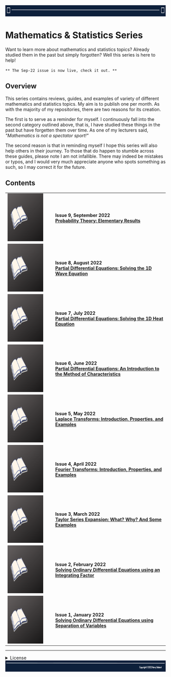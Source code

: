 <td>
<img src="images/Header1.png" style="width:1275px;height:35px">
</td>

# Mathematics & Statistics Series

Want to learn more about mathematics and statistics topics? Already studied them in the past but simply forgotten? Well this series is here to help!

`** The Sep-22 issue is now live, check it out. **`

## Overview

This series contains reviews, guides, and examples of variety of different mathematics and statistics topics. My aim is to publish one per month. As with the majority of my repositories, there are two reasons for its creation.

The first is to serve as a reminder for myself. I continuously fall into the second category outlined above, that is, I have studied these things in the past but have forgetten them over time. As one of my lecturers said, _"Mathematics is not a spectator sport!"_ 

The second reason is that in reminding myself I hope this series will also help others in their journey. To those that do happen to stumble across these guides, please note I am not infallible. There may indeed be mistakes or typos, and I would very much appreciate anyone who spots something as such, so I may correct it for the future.

## Contents
  <table>
  <tbody>

  <tr class="odd">
  <td align="center" valign="center">
  <img src="images/Simple.png" style="width:2.13889in;height:1.55726in" /></td>
  <td align="left" valign="center"><ul>
  <b>Issue 9, September 2022<b> <br>
  <a href="https://github.com/hjstobart/math-stat-series/blob/main/ms_issue9.pdf">Probability Theory: Elementary Results</a>
  </ul></td>
  </tr>

  <tr class="odd">
  <td align="center" valign="center">
  <img src="images/Simple.png" style="width:2.13889in;height:1.55726in" /></td>
  <td align="left" valign="center"><ul>
  <b>Issue 8, August 2022<b> <br>
  <a href="https://github.com/hjstobart/math-stat-series/blob/main/ms_issue8.pdf">Partial Differential Equations: Solving the 1D Wave Equation</a>
  </ul></td>
  </tr>
    
  <tr class="odd">
  <td align="center" valign="center">
  <img src="images/Simple.png" style="width:2.13889in;height:1.55726in" /></td>
  <td align="left" valign="center"><ul>
  <b>Issue 7, July 2022<b> <br>
  <a href="https://github.com/hjstobart/math-stat-series/blob/main/ms_issue7.pdf">Partial Differential Equations: Solving the 1D Heat Equation</a>
  </ul></td>
  </tr>

  <tr class="odd">
  <td align="center" valign="center">
  <img src="images/Simple.png" style="width:2.13889in;height:1.55726in" /></td>
  <td align="left" valign="center"><ul>
  <b>Issue 6, June 2022<b> <br>
  <a href="https://github.com/hjstobart/math-stat-series/blob/main/ms_issue6.pdf">Partial Differential Equations: An Introduction to the Method of Characteristics</a>
  </ul></td>
  </tr>
    
  <tr class="odd">
  <td align="center" valign="center">
  <img src="images/Simple.png" style="width:2.13889in;height:1.55726in" /></td>
  <td align="left" valign="center"><ul>
  <b>Issue 5, May 2022<b> <br>
  <a href="https://github.com/hjstobart/math-stat-series/blob/main/ms_issue5.pdf">Laplace Transforms: Introduction, Properties, and Examples</a>
  </ul></td>
  </tr>
    
  <tr class="odd">
  <td align="center" valign="center"> 
  <img src="images/Simple.png" style="width:2.13889in;height:1.55726in" /></td>
  <td align="left" valign="center"><ul>
  <b>Issue 4, April 2022<b> <br>
  <a href="https://github.com/hjstobart/math-stat-series/blob/main/ms_issue4.pdf">Fourier Transforms: Introduction, Properties, and Examples</a>
  </ul></td>
  </tr>
    
  <tr class="odd">
  <td align="center" valign="center">
  <img src="images/Simple.png" style="width:2.13889in;height:1.55726in" /></td>
  <td align="left" valign="center"><ul>
  <b>Issue 3, March 2022<b> <br>
  <a href="https://github.com/hjstobart/math-stat-series/blob/main/ms_issue3.pdf">Taylor Series Expansion: What? Why? And Some Examples</a>
  </ul></td>
  </tr>
   
  <tr class="odd">
  <td align="center" valign="center">
  <img src="images/Simple.png" style="width:2.13889in;height:1.55726in" /></td>
  <td align="left" valign="center"><ul>
  <b>Issue 2, February 2022<b> <br>
  <a href="https://github.com/hjstobart/math-stat-series/blob/main/ms_issue2.pdf">Solving Ordinary Differential Equations using an Integrating Factor</a>
  </ul></td>
  </tr>  
  
  <tr class="odd">
  <td align="center" valign="center">
  <img src="images/Simple.png" style="width:2.13889in;height:1.55726in" /></td>
  <td align="left" valign="center"><ul>
  <b>Issue 1, January 2022<b> <br>
  <a href="https://github.com/hjstobart/math-stat-series/blob/main/ms_issue1.pdf">Solving Ordinary Differential Equations using Separation of Variables</a>
  </ul></td>
  </tr>



  </tbody>
  </table>
    
---
<details><summary>License</summary>
<p>

__Copyright 2022 Harry Stobart__
  
_Permission is hereby granted, free of charge, to any person obtaining the underlying .TeX files, including without limitation the rights to use, copy, modify, merge, and/or distribute copies of the .TeX files._

_The above copyright notice and this permission notice shall serve as warning of the following condition:_

THE FILES ARE PROVIDED "AS IS", WITHOUT WARRANTY OF ANY KIND, EXPRESS OR IMPLIED, INCLUDING BUT NOT LIMITED TO THE WARRANTIES OF MERCHANTABILITY, FITNESS FOR A PARTICULAR PURPOSE AND NONINFRINGEMENT. IN NO EVENT SHALL THE AUTHORS OR COPYRIGHT HOLDERS BE LIABLE FOR ANY CLAIM, DAMAGES OR OTHER LIABILITY, WHETHER IN AN ACTION OF CONTRACT, TORT OR OTHERWISE, ARISING FROM, OUT OF OR IN CONNECTION WITH THE FILES OR THE USE OR OTHER DEALINGS IN THE FILES.

  </p>
  </details>
    
<td>
<img src="images/Footer1.png" style="width:1275px;height:35px">
</td>
